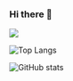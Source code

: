 ### Hi there 👋

<!--
**Stanislove777/Stanislove777** is a ✨ _special_ ✨ repository because its `README.md` (this file) appears on your GitHub profile.

Here are some ideas to get you started:

- 🔭 I’m currently working on ...
- 🌱 I’m currently learning ...
- 👯 I’m looking to collaborate on ...
- 🤔 I’m looking for help with ...
- 💬 Ask me about ...
- 📫 How to reach me: ...
- 😄 Pronouns: ...
- ⚡ Fun fact: ...
-->

![](https://visitor-badge.laobi.icu/badge?page_id=Stanislove777.Stanislove777)

![Top Langs](https://github-readme-stats.vercel.app/api/top-langs/?username=Stanislove777&theme=tokyonight)

![GitHub stats](https://github-readme-stats.vercel.app/api?username=Stanislove777&show_icons=true&theme=tokyonight)

